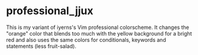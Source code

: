 # professional_jjux
This is my variant of iyerns's Vim professional colorscheme. It changes the "orange" color that blends too much with the yellow background for a bright red and also uses the same colors for conditionals, keywords and statements (less fruit-salad).
